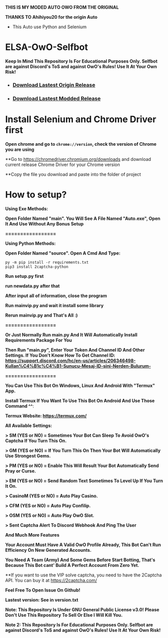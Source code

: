 
**THIS IS MY MODED AUTO OWO FROM THE ORIGINAL**

**THANKS TO Ahihiyou20 for the origin Auto**

* This Auto use Python and Selenium 

# ELSA-OwO-Selfbot

**Keep In Mind This Repository Is For Educational Purposes Only. Selfbot are against Discord's ToS and against OwO's Rules! Use It At Your Own Risk!**


* ### [Download Lastest Origin Release](https://github.com/ahihiyou20/discord-selfbot-owo-bot/tags)

* ### [Download Lastest Modded Release](https://github.com/ThanhThanhCute2k7/Custom-VIP-OwO-Auto)


# Install Selenium and Chrome Driver first


**Open chrome and go to ```chrome://version```, check the version of Chrome you are using**

**Go to https://chromedriver.chromium.org/downloads and download current release Chrome Driver for your Chrome version

**Copy the file you download and paste into the folder of project



# How to setup?

**Using Exe Methods:**

**Open Folder Named "main". You Will See A File Named "Auto.exe", Open It And Use Without Any Bonus Setup**

**=================**

**Using Python Methods:**

**Open Folder Named "source". Open A Cmd And Type:**

```
py -m pip install -r requirements.txt
pip3 install 2captcha-python
```

**Run setup.py first**

**run newdata.py after that**

**After input all of information, close the program**

**Run mainvip.py and wait it install some library**

**Rerun mainvip.py and That's All :)**

**=================**

**Or Just Normally Run main.py And It Will Automatically Install Requirements Package For You**

**Then Run "main.py", Enter Your Token And Channel ID And Other Settings. If You Don't Know How To Get Channel ID: https://support.discord.com/hc/en-us/articles/206346498-Kullan%C4%B1c%C4%B1-Sunucu-Mesaj-ID-sini-Nerden-Bulurum-**

**=================**

**You Can Use This Bot On Windows, Linux And Android With "Termux" App.**

**Install Termux If You Want To Use This Bot On Android And Use Those Command ^^**:

**Termux Website: https://termux.com/**


**All Available Settings:**

**> SM (YES or NO) = Sometimes Your Bot Can Sleep To Avoid OwO's Captcha If You Turn This On.**

**> GM (YES or NO) = If You Turn This On Then Your Bot Will Automatically Use Strongest Gems.**

**> PM (YES or NO) = Enable This Will Result Your Bot Automatically Send Pray or Curse.**

**> EM (YES or NO) = Send Random Text Sometimes To Level Up If You Turn It On.**

**> CasinoM (YES or NO) = Auto Play Casino.**

**> CFM (YES or NO) = Auto Play Confilip.**

**> OSM (YES or NO) = Auto Play OwO Slot.**

**> Sent Captcha Alert To Discord Webhook And Ping The User**


**And Much More Features**


**Your Account Must Have A Valid OwO Profile Already, This Bot Can't Run Efficiency On New Generated Accounts.**

**You Need A Team (Army) And Some Gems Before Start Botting, That's Because This Bot cant' Build A Perfect Account From Zero Yet.**

**If you want to use the VIP solve captcha, you need to have the 2Captcha API. You can buy it at https://2captcha.com/

**Feel Free To Open Issue On Github!**

**Lastest version: See in version.txt**

**Note: This Repository Is Under GNU General Public License v3.0! Please Don't Use This Repository To Sell Or Else I Will Kill You.**

**Note 2: This Repository Is For Educational Purposes Only. Selfbot are against Discord's ToS and against OwO's Rules! Use It At Your Own Risk!**
